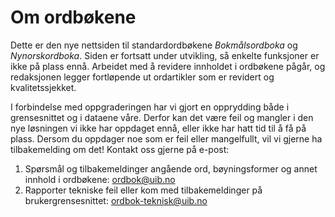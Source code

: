 # Om ordbøkene
Dette er den nye nettsiden til standardordbøkene _Bokmålsordboka_ og _Nynorskordboka_. Siden er fortsatt under utvikling, så enkelte funksjoner er ikke på plass ennå. Arbeidet med å revidere innholdet i ordbøkene pågår, og redaksjonen legger fortløpende ut ordartikler som er revidert og kvalitetssjekket.

I forbindelse med oppgraderingen har vi gjort en opprydding både i grensesnittet og i dataene våre. Derfor kan det være feil og mangler i den nye løsningen vi ikke har oppdaget ennå, eller ikke har hatt tid til å få på plass. Dersom du oppdager noe som er feil eller mangelfullt, vil vi gjerne ha tilbakemelding om det! Kontakt oss gjerne på e-post:

1. Spørsmål og tilbakemeldinger angående ord, bøyningsformer og annet innhold i ordbøkene: [ordbok@uib.no](mailto:ordbok@uib.no)
2. Rapporter tekniske feil eller kom med tilbakemeldinger på brukergrensesnittet: [ordbok-teknisk@uib.no](mailto:ordbok-teknisk@uib.no)